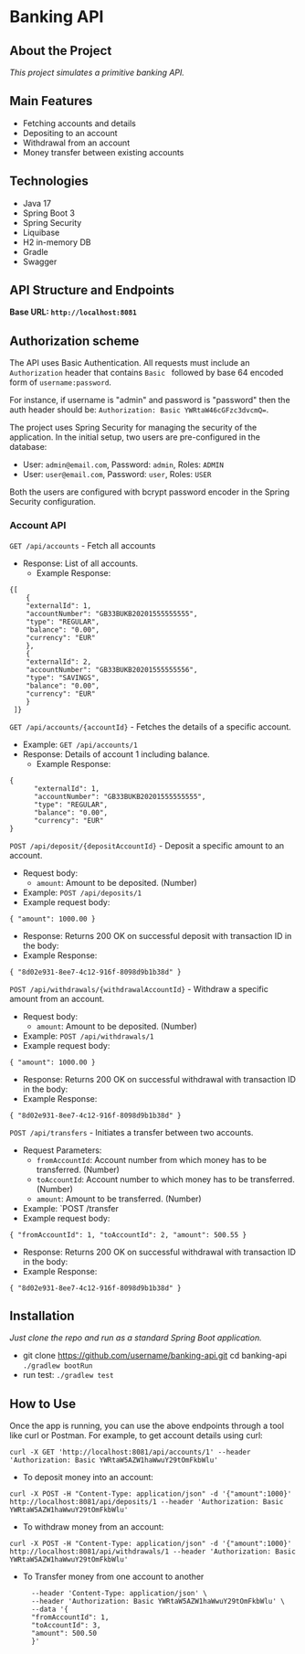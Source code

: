 # Banking API

## About the Project
*This project simulates a primitive banking API.*

## Main Features

- Fetching accounts and details
- Depositing to an account
- Withdrawal from an account
- Money transfer between existing accounts

## Technologies

- Java 17
- Spring Boot 3
- Spring Security
- Liquibase
- H2 in-memory DB
- Gradle
- Swagger

## API Structure and Endpoints
**Base URL: `http://localhost:8081`**

## Authorization scheme
The API uses Basic Authentication. All requests must include an `Authorization` header that contains `Basic ` followed by base 64 encoded form of `username:password`.

For instance, if username is "admin" and password is "password" then the auth header should be: `Authorization: Basic YWRtaW46cGFzc3dvcmQ=`.

The project uses Spring Security for managing the security of the application. In the initial setup, two users are pre-configured in the database:

- User: `admin@email.com`, Password: `admin`, Roles: `ADMIN`
- User: `user@email.com`, Password: `user`, Roles: `USER`

Both the users are configured with bcrypt password encoder in the Spring Security configuration.

### Account API

`GET /api/accounts` - Fetch all accounts

* Response: List of all accounts.
  * Example Response: 
```
{[
    {
    "externalId": 1,
    "accountNumber": "GB33BUKB20201555555555",
    "type": "REGULAR",
    "balance": "0.00",
    "currency": "EUR"
    },
    {
    "externalId": 2,
    "accountNumber": "GB33BUKB20201555555556",
    "type": "SAVINGS",
    "balance": "0.00",
    "currency": "EUR"
    }
 ]}
 ```

`GET /api/accounts/{accountId}` - Fetches the details of a specific account.

* Example: `GET /api/accounts/1`
* Response: Details of account 1 including balance.
    * Example Response: 
```
{
      "externalId": 1,
      "accountNumber": "GB33BUKB20201555555555",
      "type": "REGULAR",
      "balance": "0.00",
      "currency": "EUR"
}
```

`POST /api/deposit/{depositAccountId}` - Deposit a specific amount to an account.

* Request body:
    * `amount`: Amount to be deposited. (Number)
* Example: `POST /api/deposits/1`
* Example request body:
```
{ "amount": 1000.00 }
```
* Response: Returns 200 OK on successful deposit with transaction ID in the body: 
* Example Response: 
```
{ "8d02e931-8ee7-4c12-916f-8098d9b1b38d" }
```

`POST /api/withdrawals/{withdrawalAccountId}` - Withdraw a specific amount from an account.

* Request body:
  * `amount`: Amount to be deposited. (Number)
* Example: `POST /api/withdrawals/1`
* Example request body:
```
{ "amount": 1000.00 }
```
* Response: Returns 200 OK on successful withdrawal with transaction ID in the body:
* Example Response:
```
{ "8d02e931-8ee7-4c12-916f-8098d9b1b38d" }
```

`POST /api/transfers` - Initiates a transfer between two accounts.

* Request Parameters:
    * `fromAccountId`: Account number from which money has to be transferred. (Number)
    * `toAccountId`: Account number to which money has to be transferred. (Number)
    * `amount`: Amount to be transferred. (Number)
* Example: `POST /transfer 
* Example request body: 
```
{ "fromAccountId": 1, "toAccountId": 2, "amount": 500.55 }
```
* Response: Returns 200 OK on successful withdrawal with transaction ID in the body:
* Example Response:
```
{ "8d02e931-8ee7-4c12-916f-8098d9b1b38d" }
```

## Installation

*Just clone the repo and run as a standard Spring Boot application.*
  * git clone https://github.com/username/banking-api.git cd banking-api ```./gradlew bootRun```
  * run test: ```./gradlew test```

## How to Use

Once the app is running, you can use the above endpoints through a tool like curl or Postman. For example, to get account details using curl:
```
curl -X GET 'http://localhost:8081/api/accounts/1' --header 'Authorization: Basic YWRtaW5AZW1haWwuY29tOmFkbWlu'
```


* To deposit money into an account:
```
curl -X POST -H "Content-Type: application/json" -d '{"amount":1000}' http://localhost:8081/api/deposits/1 --header 'Authorization: Basic YWRtaW5AZW1haWwuY29tOmFkbWlu'
```

* To withdraw money from an account:
```
curl -X POST -H "Content-Type: application/json" -d '{"amount":1000}' http://localhost:8081/api/withdrawals/1 --header 'Authorization: Basic YWRtaW5AZW1haWwuY29tOmFkbWlu'
```

* To Transfer money from one account to another
  ``` curl -X POST 'http://localhost:8081/api/transfers' \
    --header 'Content-Type: application/json' \
    --header 'Authorization: Basic YWRtaW5AZW1haWwuY29tOmFkbWlu' \
    --data '{
    "fromAccountId": 1,
    "toAccountId": 3,
    "amount": 500.50
    }'
  ```

